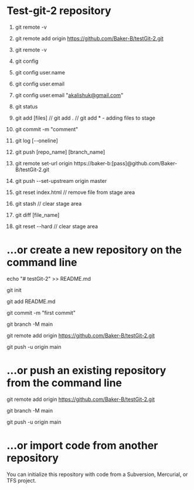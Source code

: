 # Test-git-2 repository

1. git remote -v
2. git remote add origin https://github.com/Baker-B/testGit-2.git
3. git remote -v
4. git config
5. git config user.name
6. git config user.email
7. git config user.email "akalishuk@gmail.com"
8. git status
9. git add [files] // git add . // git add \* - adding files to stage
10. git commit -m "comment"
11. git log [--oneline]
12. git push [repo_name] [branch_name]
13. git remote set-url origin https://baker-b:[pass]@github.com/Baker-B/testGit-2.git
14. git push --set-upstream origin master

15. git reset index.html // remove file from stage area
16. git stash // clear stage area

17. git diff [file_name]

18. git reset --hard // clear stage area

# …or create a new repository on the command line

echo "# testGit-2" >> README.md

git init

git add README.md

git commit -m "first commit"

git branch -M main

git remote add origin https://github.com/Baker-B/testGit-2.git

git push -u origin main

# …or push an existing repository from the command line

git remote add origin https://github.com/Baker-B/testGit-2.git

git branch -M main

git push -u origin main

# …or import code from another repository

You can initialize this repository with code from a Subversion, Mercurial, or TFS project.
